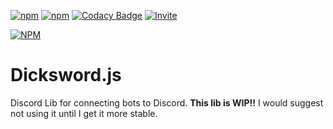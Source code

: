 
[![npm](https://img.shields.io/npm/v/dicksword.js.svg)](https://www.npmjs.com/package/dicksword.js)
[![npm](https://img.shields.io/npm/dt/dicksword.js.svg?maxAge=3600)](https://www.npmjs.com/package/dicksword.js)
[![Codacy Badge](https://api.codacy.com/project/badge/Grade/6709cd7705f54bbcbc40bf30e474cf8b)](https://www.codacy.com/app/TheCyberRonin/dicksword.js?utm_source=github.com&amp;utm_medium=referral&amp;utm_content=TheCyberRonin/dicksword.js&amp;utm_campaign=Badge_Grade)
[![Invite](https://dickswordapp.com/api/guilds/352851141597593610/widget.png)](https://discord.gg/DuKYuXH)

[![NPM](https://nodei.co/npm/dicksword.js.png?downloads=true&downloadRank=true&stars=true)](https://nodei.co/npm/dicksword.js/)

# Dicksword.js
Discord Lib for connecting bots to Discord.
**This lib is WIP!!**
I would suggest not using it until I get it more stable.
